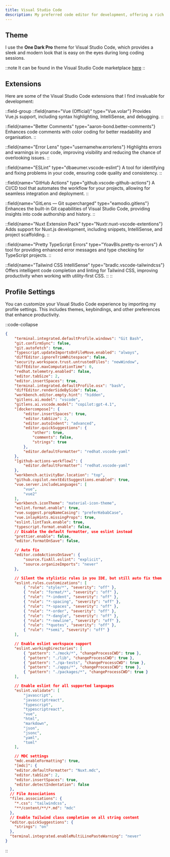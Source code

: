 ```yaml
---
title: Visual Studio Code
description: My preferred code editor for development, offering a rich ecosystem of extensions and features.
---
```


## Theme
I use the **One Dark Pro** theme for Visual Studio Code, which provides a sleek and modern look that is easy on the eyes during long coding sessions.

::note
It can be found in the Visual Studio Code marketplace [here](https://marketplace.visualstudio.com/items?itemName=zhuangtongfa.material-theme)
::


## Extensions
Here are some of the Visual Studio Code extensions that I find invaluable for development:

::field-group
  ::field{name="Vue (Official)" type="Vue.volar"}
    Provides Vue.js support, including syntax highlighting, IntelliSense, and debugging.
  ::

  ::field{name="Better Comments" type="aaron-bond.better-comments"}
    Enhances code comments with color coding for better readability and organisation.
  ::

  ::field{name="Error Lens" type="usernamehw.errorlens"}
    Highlights errors and warnings in your code, improving visibility and reducing the chance of overlooking issues.
  ::

  ::field{name="ESLint" type="dbaeumer.vscode-eslint"}
    A tool for identifying and fixing problems in your code, ensuring code quality and consistency.
  ::

  ::field{name="GitHub Actions" type="github.vscode-github-actions"}
    A CI/CD tool that automates the workflow for your projects, allowing for seamless integration and deployment.
  ::

  ::field{name="GitLens — Git supercharged" type="eamodio.gitlens"}
    Enhances the built-in Git capabilities of Visual Studio Code, providing insights into code authorship and history.
  ::
  
  ::field{name="Nuxt Extension Pack" type="Nuxtr.nuxt-vscode-extentions"}
    Adds support for Nuxt.js development, including snippets, IntelliSense, and project scaffolding.
  ::

  ::field{name="Pretty TypeScript Errors" type="YoavBls.pretty-ts-errors"}
    A tool for providing enhanced error messages and type checking for TypeScript projects.
  ::

  ::field{name="Tailwind CSS IntelliSense" type="bradlc.vscode-tailwindcss"}
    Offers intelligent code completion and linting for Tailwind CSS, improving productivity when working with utility-first CSS.
  ::
::


## Profile Settings
You can customize your Visual Studio Code experience by importing my profile settings. This includes themes, keybindings, and other preferences that enhance productivity.

::code-collapse

```json
{
    "terminal.integrated.defaultProfile.windows": "Git Bash",
    "git.confirmSync": false,
    "git.autofetch": true,
    "typescript.updateImportsOnFileMove.enabled": "always",
    "diffEditor.ignoreTrimWhitespace": false,
    "security.workspace.trust.untrustedFiles": "newWindow",
    "diffEditor.maxComputationTime": 0,
    "redhat.telemetry.enabled": false,
    "editor.tabSize": 2,
    "editor.insertSpaces": true,
    "terminal.integrated.defaultProfile.osx": "bash",
    "diffEditor.renderSideBySide": false,
    "workbench.editor.empty.hint": "hidden",
    "gitlens.ai.model": "vscode",
    "gitlens.ai.vscode.model": "copilot:gpt-4.1",
    "[dockercompose]": {
        "editor.insertSpaces": true,
        "editor.tabSize": 2,
        "editor.autoIndent": "advanced",
        "editor.quickSuggestions": {
            "other": true,
            "comments": false,
            "strings": true
        },
        "editor.defaultFormatter": "redhat.vscode-yaml"
    },
    "[github-actions-workflow]": {
        "editor.defaultFormatter": "redhat.vscode-yaml"
    },
    "workbench.activityBar.location": "top",
    "github.copilot.nextEditSuggestions.enabled": true,
    "vue.server.includeLanguages": [
        "vue",
        "vue2"
    ],
    "workbench.iconTheme": "material-icon-theme",
    "eslint.format.enable": true,
    "vue.suggest.propNameCasing": "preferKebabCase",
    "vue.inlayHints.missingProps": true,
    "eslint.lintTask.enable": true,
    "typescript.format.enable": false,
    // Disable the default formatter, use eslint instead
    "prettier.enable": false,
    "editor.formatOnSave": false,

    // Auto fix
    "editor.codeActionsOnSave": {
        "source.fixAll.eslint": "explicit",
        "source.organizeImports": "never"
    },

    // Silent the stylistic rules in you IDE, but still auto fix them
    "eslint.rules.customizations": [
        { "rule": "style/*", "severity": "off" },
        { "rule": "format/*", "severity": "off" },
        { "rule": "*-indent", "severity": "off" },
        { "rule": "*-spacing", "severity": "off" },
        { "rule": "*-spaces", "severity": "off" },
        { "rule": "*-order", "severity": "off" },
        { "rule": "*-dangle", "severity": "off" },
        { "rule": "*-newline", "severity": "off" },
        { "rule": "*quotes", "severity": "off" },
        { "rule": "*semi", "severity": "off" }
    ],

    // Enable eslint workspace support
    "eslint.workingDirectories": [
        { "pattern": "./mock/*", "changeProcessCWD": true },
        { "pattern": "./lib", "changeProcessCWD": true },
        { "pattern": "./qa-tests", "changeProcessCWD": true },
        { "pattern": "./apps/*", "changeProcessCWD": true },
        { "pattern": "./packages/*", "changeProcessCWD": true }
    ],

    // Enable eslint for all supported languages
    "eslint.validate": [
        "javascript",
        "javascriptreact",
        "typescript",
        "typescriptreact",
        "vue",
        "html",
        "markdown",
        "json",
        "jsonc",
        "yaml",
        "toml"
    ],

    // MDC settings
    "mdc.enableFormatting": true,
    "[mdc]": {
    "editor.defaultFormatter": "Nuxt.mdc",
    "editor.tabSize": 2,
    "editor.insertSpaces": true,
    "editor.detectIndentation": false
  },
  // File Associations
  "files.associations": {
    "*.css": "tailwindcss",
    "**/content/**/*.md": "mdc"
  },
  // Enable Tailwind class completion on all string content
  "editor.quickSuggestions": {
    "strings": "on"
  },
  "terminal.integrated.enableMultiLinePasteWarning": "never"
}
```
>
::